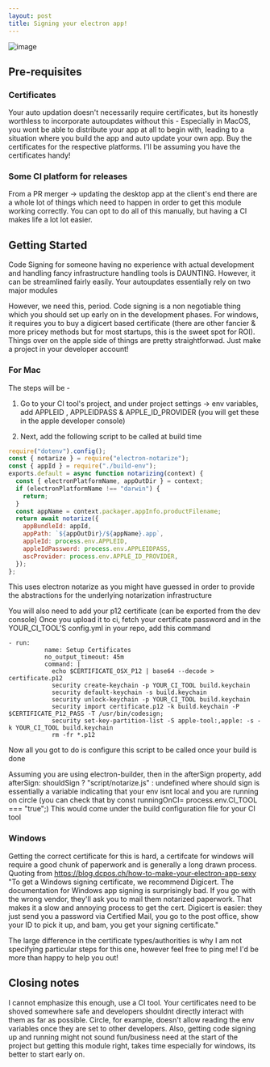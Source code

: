 ```yaml
---
layout: post
title: Signing your electron app!
---
```

![image](https://cdn.rawgit.com/electron/electron/f083380c3838242ae19cd1d8cb42c466b90c183a//docs/images/gatekeeper.png)

## Pre-requisites

### Certificates

Your auto updation doesn't necessarily require certificates, but its honestly worthless to incorporate autoupdates without this - Especially in MacOS, you wont be able to distribute your app at all to begin with, leading to a situation where you build the app and auto update your own app. Buy the certificates for the respective platforms. I'll be assuming you have the certificates handy!

### Some CI platform for releases

From a PR merger -> updating the desktop app at the client's end there are a whole lot of things which need to happen in order to get this module working correctly. You can opt to do all of this manually, but having a CI makes life a lot lot easier.

## Getting Started

Code Signing for someone having no experience with actual development and handling fancy infrastructure handling tools is DAUNTING. However, it can be streamlined fairly easily.
Your autoupdates essentially rely on two major modules

However, we need this, period. Code signing is a non negotiable thing which you should set up early on in the development phases.
For windows, it requires you to buy a digicert based certificate (there are other fancier & more pricey methods but for most startups, this is the sweet spot for ROI). Things over on the apple side of things are pretty straightforwad. Just make a project in your developer account!

### For Mac

The steps will be -

1. Go to your CI tool's project, and under project settings -> env variables, add APPLEID , APPLEIDPASS & APPLE_ID_PROVIDER (you will get these in the apple developer console)

2. Next, add the following script to be called at build time

```javascript
require("dotenv").config();
const { notarize } = require("electron-notarize");
const { appId } = require("./build-env");
exports.default = async function notarizing(context) {
  const { electronPlatformName, appOutDir } = context;
  if (electronPlatformName !== "darwin") {
    return;
  }
  const appName = context.packager.appInfo.productFilename;
  return await notarize({
    appBundleId: appId,
    appPath: `${appOutDir}/${appName}.app`,
    appleId: process.env.APPLEID,
    appleIdPassword: process.env.APPLEIDPASS,
    ascProvider: process.env.APPLE_ID_PROVIDER,
  });
};
```

This uses electron notarize as you might have guessed in order to provide the abstractions for the underlying notarization infrastructure

You will also need to add your p12 certificate (can be exported from the dev console)
Once you upload it to ci, fetch your certificate password and in the YOUR_CI_TOOL'S config.yml in your repo, add this command

```shell
- run:
          name: Setup Certificates
          no_output_timeout: 45m
          command: |
            echo $CERTIFICATE_OSX_P12 | base64 --decode > certificate.p12
            security create-keychain -p YOUR_CI_TOOL build.keychain
            security default-keychain -s build.keychain
            security unlock-keychain -p YOUR_CI_TOOL build.keychain
            security import certificate.p12 -k build.keychain -P $CERTIFICATE_P12_PASS -T /usr/bin/codesign;
            security set-key-partition-list -S apple-tool:,apple: -s -k YOUR_CI_TOOL build.keychain
            rm -fr *.p12
```

Now all you got to do is configure this script to be called once your build is done

Assuming you are using electron-builder, then in the afterSign property, add afterSign: shouldSign ? "script/notarize.js" : undefined  where should sign is essentially a variable indicating that your env isnt local and you are running on circle (you can check that by const runningOnCI= process.env.CI_TOOL === "true";)
This would come under the build configuration file for your CI tool

### Windows

Getting the correct certificate for this is hard, a certifcate for windows will require a good chunk of paperwork and is generally a long drawn process.
Quoting from <https://blog.dcpos.ch/how-to-make-your-electron-app-sexy>
"To get a Windows signing certificate, we recommend Digicert. The documentation for Windows app signing is surprisingly bad. If you go with the wrong vendor, they'll ask you to mail them notarized paperwork. That makes it a slow and annoying process to get the cert. Digicert is easier: they just send you a password via Certified Mail, you go to the post office, show your ID to pick it up, and bam, you get your signing certificate."

The large difference in the certificate types/authorities is why I am not specifying particular steps for this one, however feel free to ping me! I'd be more than happy to help you out!

## Closing notes

I cannot emphasize this enough, use a CI tool. Your certificates need to be shoved somewhere safe and developers shouldnt directly interact with them as far as possible. Circle, for example, doesn't allow reading the env variables once they are set to other developers.
Also, getting code signing up and running might not sound fun/business need at the start of the project but getting this module right, takes time especially for windows, its better to start early on.
